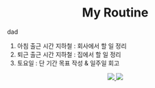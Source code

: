 <h1 align="center"> My Routine</h1>

<div margin="auto">
  dad
</div>

1. 아침 출근 시간 지하철 : 회사에서 할 일 정리
2. 퇴근 출근 시간 지하철 : 집에서 할 일 정리
3. 토요일 : 단 기간 목표 작성 & 일주일 회고




<p align="center">
  <a align="left" href="https://solved.ac/minseok0917">
    <img src="http://mazassumnida.wtf/api/v2/generate_badge?boj=minseok0917" />
  </a>
  <a align="left" href="https://github.com/Minseok0917">
    <img src="https://github-readme-stats.vercel.app/api/top-langs/?username=Minseok0917&layout=compact&theme=prussian" />
  </a>
</p>

